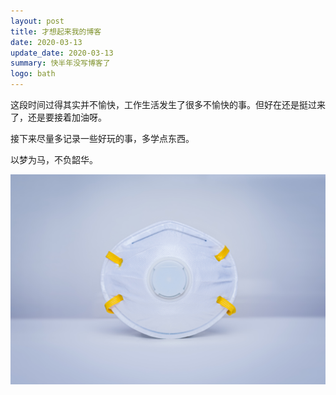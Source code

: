 ```yaml
---
layout: post
title: 才想起来我的博客
date: 2020-03-13
update_date: 2020-03-13
summary: 快半年没写博客了
logo: bath
---
```


这段时间过得其实并不愉快，工作生活发生了很多不愉快的事。但好在还是挺过来了，还是要接着加油呀。

接下来尽量多记录一些好玩的事，多学点东西。

以梦为马，不负韶华。

![](/assets/img/2020-03-13/mask.jpg)




